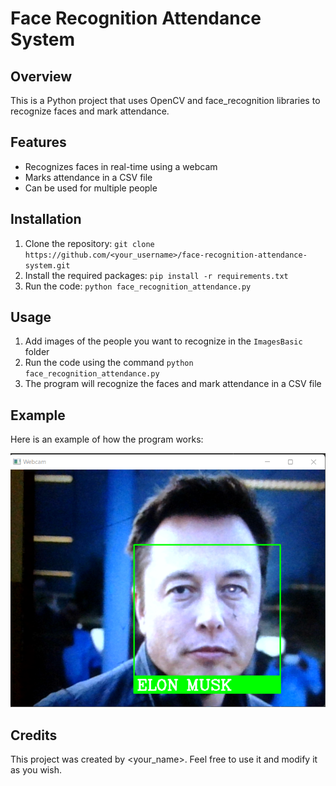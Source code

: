 # Face Recognition Attendance System

## Overview

This is a Python project that uses OpenCV and face_recognition libraries to recognize faces and mark attendance.

## Features

- Recognizes faces in real-time using a webcam
- Marks attendance in a CSV file
- Can be used for multiple people

## Installation

1. Clone the repository: `git clone https://github.com/<your_username>/face-recognition-attendance-system.git`
2. Install the required packages: `pip install -r requirements.txt`
3. Run the code: `python face_recognition_attendance.py`

## Usage

1. Add images of the people you want to recognize in the `ImagesBasic` folder
2. Run the code using the command `python face_recognition_attendance.py`
3. The program will recognize the faces and mark attendance in a CSV file

## Example

Here is an example of how the program works:

![Example](example.png)

## Credits

This project was created by <your_name>. Feel free to use it and modify it as you wish.
